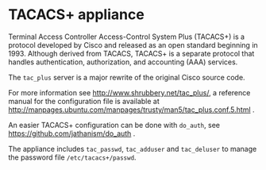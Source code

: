 # TACACS+ appliance

Terminal Access Controller Access-Control System Plus (TACACS+) is a protocol
developed by Cisco and released as an open standard beginning in 1993.
Although derived from TACACS, TACACS+ is a separate protocol that handles
authentication, authorization, and accounting (AAA) services.

The `tac_plus` server is a major rewrite of the original Cisco source code.

For more information see http://www.shrubbery.net/tac_plus/,
a reference manual for the configuration file is available at
http://manpages.ubuntu.com/manpages/trusty/man5/tac_plus.conf.5.html .

An easier TACACS+ configuration can be done with `do_auth`, see
https://github.com/jathanism/do_auth .

The appliance includes `tac_passwd`, `tac_adduser` and `tac_deluser`
to manage the password file `/etc/tacacs+/passwd`.
